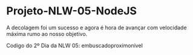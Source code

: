 # Projeto-NLW-05-NodeJS

A decolagem foi um sucesso e agora é hora de avançar com velocidade máxima rumo ao nosso objetivo.

Codigo do 2º Dia da NLW 05: embuscadoproximonivel
